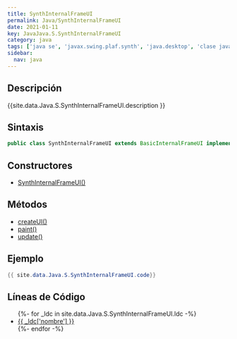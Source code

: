 ```yaml
---
title: SynthInternalFrameUI
permalink: Java/SynthInternalFrameUI
date: 2021-01-11
key: JavaJava.S.SynthInternalFrameUI
category: java
tags: ['java se', 'javax.swing.plaf.synth', 'java.desktop', 'clase java', 'Java 1.7']
sidebar: 
  nav: java
---
```


## Descripción
{{site.data.Java.S.SynthInternalFrameUI.description }}

## Sintaxis
~~~java
public class SynthInternalFrameUI extends BasicInternalFrameUI implements SynthUI, PropertyChangeListener
~~~

## Constructores
* [SynthInternalFrameUI()](/Java/SynthInternalFrameUI/SynthInternalFrameUI/)

## Métodos
* [createUI()](/Java/SynthInternalFrameUI/createUI)
* [paint()](/Java/SynthInternalFrameUI/paint)
* [update()](/Java/SynthInternalFrameUI/update)

## Ejemplo
~~~java
{{ site.data.Java.S.SynthInternalFrameUI.code}}
~~~

## Líneas de Código
<ul>
{%- for _ldc in site.data.Java.S.SynthInternalFrameUI.ldc -%}
   <li>
       <a href="{{_ldc['url'] }}">{{ _ldc['nombre'] }}</a>
   </li>
{%- endfor -%}
</ul>
